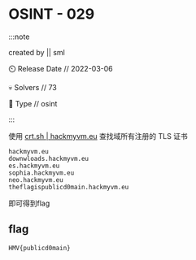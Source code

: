 # OSINT - 029

:::note

created by || sml

⏲️ Release Date // 2022-03-06

💀 Solvers // 73

🧩 Type // osint

:::

使用 [crt.sh | hackmyvm.eu](https://crt.sh/?q=hackmyvm.eu+) 查找域所有注册的 TLS 证书

```plaintext
hackmyvm.eu
downwloads.hackmyvm.eu
es.hackmyvm.eu
sophia.hackmyvm.eu
neo.hackmyvm.eu
theflagispublicd0main.hackmyvm.eu
```

即可得到flag

## flag

```plaintext
HMV{publicd0main}
```
